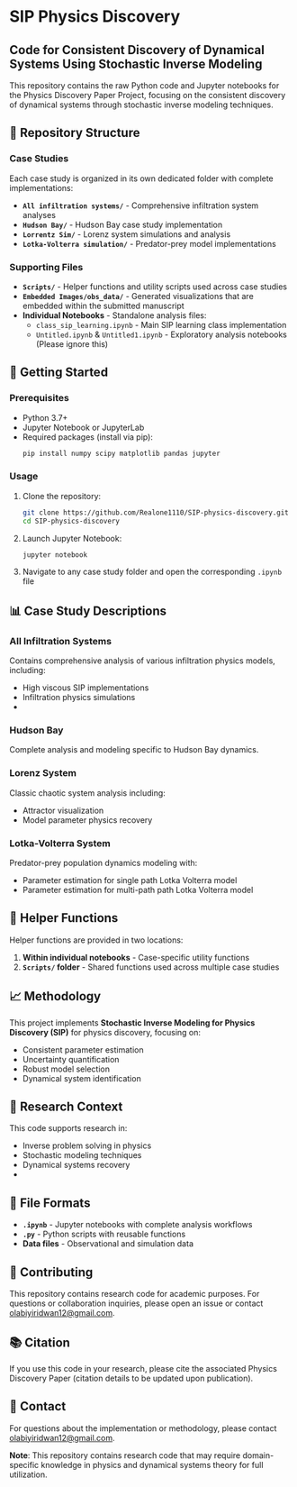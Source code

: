 # SIP Physics Discovery

## Code for Consistent Discovery of Dynamical Systems Using Stochastic Inverse Modeling

This repository contains the raw Python code and Jupyter notebooks for the Physics Discovery Paper Project, focusing on the consistent discovery of dynamical systems through stochastic inverse modeling techniques.

## 📁 Repository Structure

### Case Studies
Each case study is organized in its own dedicated folder with complete implementations:

- **`All infiltration systems/`** - Comprehensive infiltration system analyses
- **`Hudson Bay/`** - Hudson Bay case study implementation  
- **`Lorrentz Sim/`** - Lorenz system simulations and analysis
- **`Lotka-Volterra simulation/`** - Predator-prey model implementations

### Supporting Files
- **`Scripts/`** - Helper functions and utility scripts used across case studies
- **`Embedded Images/obs_data/`** - Generated visualizations that are embedded within the submitted manuscript 
- **Individual Notebooks** - Standalone analysis files:
  - `class_sip_learning.ipynb` - Main SIP learning class implementation
  - `Untitled.ipynb` & `Untitled1.ipynb` - Exploratory analysis notebooks (Please ignore this)

## 🚀 Getting Started

### Prerequisites
- Python 3.7+
- Jupyter Notebook or JupyterLab
- Required packages (install via pip):
  ```bash
  pip install numpy scipy matplotlib pandas jupyter
  ```

### Usage
1. Clone the repository:
   ```bash
   git clone https://github.com/Realone1110/SIP-physics-discovery.git
   cd SIP-physics-discovery
   ```

2. Launch Jupyter Notebook:
   ```bash
   jupyter notebook
   ```

3. Navigate to any case study folder and open the corresponding `.ipynb` file

## 📊 Case Study Descriptions

### All Infiltration Systems
Contains comprehensive analysis of various infiltration physics models, including:
- High viscous SIP implementations
- Infiltration physics simulations
- 

### Hudson Bay
Complete analysis and modeling specific to Hudson Bay dynamics.

### Lorenz System
Classic chaotic system analysis including:
- Attractor visualization
- Model parameter physics recovery

### Lotka-Volterra System
Predator-prey population dynamics modeling with:
- Parameter estimation for single path Lotka Volterra model
- Parameter estimation for multi-path path Lotka Volterra model

## 🔧 Helper Functions

Helper functions are provided in two locations:
1. **Within individual notebooks** - Case-specific utility functions
2. **`Scripts/` folder** - Shared functions used across multiple case studies

## 📈 Methodology

This project implements **Stochastic Inverse Modeling for Physics Discovery (SIP)** for physics discovery, focusing on:
- Consistent parameter estimation
- Uncertainty quantification
- Robust model selection
- Dynamical system identification

## 🔬 Research Context

This code supports research in:
- Inverse problem solving in physics
- Stochastic modeling techniques
- Dynamical systems recovery
- 

## 📝 File Formats

- **`.ipynb`** - Jupyter notebooks with complete analysis workflows
- **`.py`** - Python scripts with reusable functions
- **Data files** - Observational and simulation data

## 🤝 Contributing

This repository contains research code for academic purposes. For questions or collaboration inquiries, please open an issue or contact olabiyiridwan12@gmail.com.

## 📚 Citation

If you use this code in your research, please cite the associated Physics Discovery Paper (citation details to be updated upon publication).

## 📧 Contact

For questions about the implementation or methodology, please contact olabiyiridwan12@gmail.com.

**Note**: This repository contains research code that may require domain-specific knowledge in physics and dynamical systems theory for full utilization.
